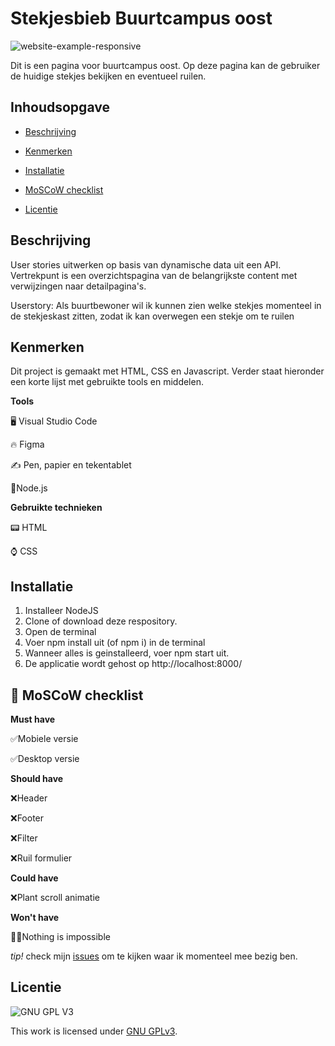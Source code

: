 # Stekjesbieb Buurtcampus oost

![website-example-responsive](https://user-images.githubusercontent.com/112861166/225738613-230e0c56-e80e-4ceb-a8fe-7c4f19be00c7.jpg)

Dit is een pagina voor buurtcampus oost. Op deze pagina kan de gebruiker de huidige stekjes bekijken en eventueel ruilen.

## Inhoudsopgave


* [Beschrijving](https://github.com/Demivdm/Plant-swap-Buurtcampus-Oost/blob/main/README.md#beschrijving) 

* [Kenmerken](https://github.com/Demivdm/Plant-swap-Buurtcampus-Oost/blob/main/README.md#kenmerken) 

* [Installatie](https://github.com/Demivdm/Plant-swap-Buurtcampus-Oost/blob/main/README.md#installatie)

* [MoSCoW checklist](https://github.com/Demivdm/Plant-swap-Buurtcampus-Oost/blob/main/README.md#-moscow-checklist)

* [Licentie](https://github.com/Demivdm/Plant-swap-Buurtcampus-Oost/blob/main/README.md#licentie)



## Beschrijving

User stories uitwerken op basis van dynamische data uit een API. Vertrekpunt is een overzichtspagina van de belangrijkste content met verwijzingen naar detailpagina's.

Userstory: Als buurtbewoner wil ik kunnen zien welke stekjes momenteel in de stekjeskast zitten, zodat ik kan overwegen een stekje om te ruilen

## Kenmerken

Dit project is gemaakt met HTML, CSS en Javascript. Verder staat hieronder een korte lijst met gebruikte tools en middelen.

**Tools**

🖥️ Visual Studio Code

🔥 Figma

✍ Pen, papier en tekentablet

📒Node.js

**Gebruikte technieken**

📟 HTML

⌚ CSS

## Installatie

1. Installeer NodeJS
2. Clone of download deze respository.
3. Open de terminal
4. Voer npm install uit (of npm i) in de terminal
5. Wanneer alles is geinstalleerd, voer npm start uit.
6. De applicatie wordt gehost op http://localhost:8000/


## 🎩 MoSCoW checklist

**Must have**
  
  ✅Mobiele versie
  
  ✅Desktop versie
 

**Should have**

  ❌Header
  
  ❌Footer
  
  ❌Filter
  
  ❌Ruil formulier

**Could have**

  ❌Plant scroll animatie

**Won't have**

  🦸‍♀️Nothing is impossible

_tip!_ check mijn [issues](https://github.com/Demivdm/Plant-swap-Buurtcampus-Oost/issues) om te kijken waar ik momenteel mee bezig ben.

## Licentie

![GNU GPL V3](https://www.gnu.org/graphics/gplv3-127x51.png)

This work is licensed under [GNU GPLv3](./LICENSE).
